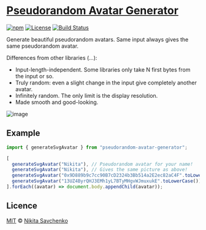 # [Pseudorandom Avatar Generator](https://www.npmjs.com/package/pseudorandom-avatar-generator)

[![npm](https://img.shields.io/npm/v/pseudorandom-avatar-generator.svg)](https://www.npmjs.com/package/pseudorandom-avatar-generator)
[![License](https://img.shields.io/github/license/zitros/pseudorandom-avatar-generator.svg)](LICENSE)
[![Build Status](https://travis-ci.org/ZitRos/pseudorandom-avatar-generator.svg?branch=master)](https://travis-ci.org/ZitRos/pseudorandom-avatar-generator)

Generate beautiful pseudorandom avatars. Same input always gives the same pseudorandom avatar.

Differences from other libraries (...):

- Input-length-independent. Some libraries only take N first bytes from the input or so.
- Truly random: even a slight change in the input give completely another avatar.
- Infinitely random. The only limit is the display resolution.
- Made smooth and good-looking.

![image](https://user-images.githubusercontent.com/4989256/45922572-4a167800-bed8-11e8-9c28-50351d8835fc.png)

## Example

```javascript
import { generateSvgAvatar } from "pseudorandom-avatar-generator";

[
  generateSvgAvatar("Nikita"), // Pseudorandom avatar for your name!
  generateSvgAvatar("Nikita"), // Gives the same picture as above!
  generateSvgAvatar("0x9D889b9c7cc90B7cD2324b3Bb514a2E2ec82aC4F".toLowerCase()), // Avatar for your Ethereum address!
  generateSvgAvatar("13UZ4ByrQHJ3EMh1yL7BTyMHgvWJmuxukE".toLowerCase()), // Avatar for your bitcoin address!
].forEach((avatar) => document.body.appendChild(avatar));
```

## Licence

[MIT](LICENSE) © [Nikita Savchenko](https://nikita.tk)
